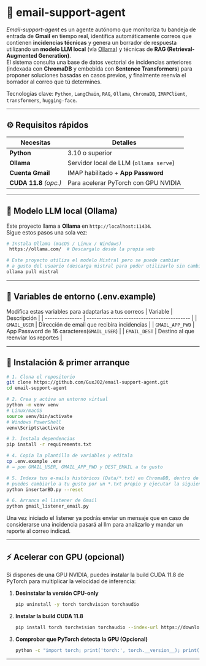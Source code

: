 # 📧 email-support-agent  
*Email-support-agent* es un agente autónomo que monitoriza tu bandeja de entrada de **Gmail** en tiempo real, identifica automáticamente correos que contienen **incidencias técnicas** y genera un borrador de respuesta utilizando un **modelo LLM local** (vía [Ollama](https://ollama.com/)) y técnicas de **RAG (Retrieval-Augmented Generation)**.  
El sistema consulta una base de datos vectorial de incidencias anteriores (indexada con **ChromaDB** y embebida con **Sentence Transformers**) para proponer soluciones basadas en casos previos, y finalmente reenvía el borrador al correo que tú determines.

Tecnologías clave: `Python`, `LangChain`, `RAG`, `Ollama`, `ChromaDB`, `IMAPClient`, `transformers`, `hugging-face`.


---

## ⚙️ Requisitos rápidos

| Necesitas | Detalles |
|-----------|----------|
| **Python** | 3.10 o superior |
| **Ollama** | Servidor local de LLM (`ollama serve`) |
| **Cuenta Gmail** | IMAP habilitado + **App Password** |
| **CUDA 11.8** *(opc.)* | Para acelerar PyTorch con GPU NVIDIA |

---

## 🧠 Modelo LLM local (Ollama)

Este proyecto llama a **Ollama** en `http://localhost:11434`.  
Sigue estos pasos una sola vez:

```bash
# Instala Ollama (macOS / Linux / Windows)
 https://ollama.com/  # Descargalo desde la propia web

# Este proyecto utiliza el modelo Mistral pero se puede cambiar
# a gusto del usuario (descarga mistral para poder utilizarlo sin cambiar nada)
ollama pull mistral
```
---

## 🔑 Variables de entorno (.env.example)
 Modifica estas variables para adaptarlas a tus correos
| Variable        | Descripción                                 |
| --------------- | ------------------------------------------  |
| `GMAIL_USER`    | Dirección de email que recibira incidencias |
| `GMAIL_APP_PWD` | App Password de 16 caracteres(`GMAIL_USER`) |
| `EMAIL_DEST`    | Destino al que reenviar los reportes        |

---

## 🚀 Instalación & primer arranque

```bash
# 1. Clona el repositorio
git clone https://github.com/GuxJ02/email-support-agent.git
cd email-support-agent

# 2. Crea y activa un entorno virtual
python -m venv venv
# Linux/macOS
source venv/bin/activate
# Windows PowerShell
venv\Scripts\activate

# 3. Instala dependencias
pip install -r requirements.txt

# 4. Copia la plantilla de variables y edítala
cp .env.example .env
# → pon GMAIL_USER, GMAIL_APP_PWD y DEST_EMAIL a tu gusto

# 5. Indexa tus e-mails históricos (Data/*.txt) en ChromaDB, dentro de la carpeta Datos hay un *.txt de ejemplo con emails de ejemplo,
# puedes cambiarlo a tu gusto por un *.txt propio y ejecutar la siguiente sentencia para indexar los datos en la BBDDV
python insertarBD.py --reset

# 6. Arranca el listener de Gmail
python gmail_listener_email.py
```
Una vez iniciado el listener ya podrás enviar un mensaje que en caso de considerarse una incidencia pasará al llm para analizarlo 
y mandar un reporte al correo indicad.

---

## ⚡️ Acelerar con GPU (opcional)

Si dispones de una GPU NVIDIA, puedes instalar la build CUDA 11.8 de PyTorch para multiplicar la velocidad de inferencia:

1. **Desinstalar la versión CPU-only**  
   ```bash
   pip uninstall -y torch torchvision torchaudio
   ```
2. **Instalar la build CUDA 11.8**  
   ```bash
   pip install torch torchvision torchaudio --index-url https://download.pytorch.org/whl/cu118
   ```
3. **Comprobar que PyTorch detecta la GPU (Opcional)**  
   ```bash
   python -c "import torch; print('torch:', torch.__version__); print('CUDA version:', torch.version.cuda); print('cuda available:', torch.cuda.is_available())"
   ```
   

---



